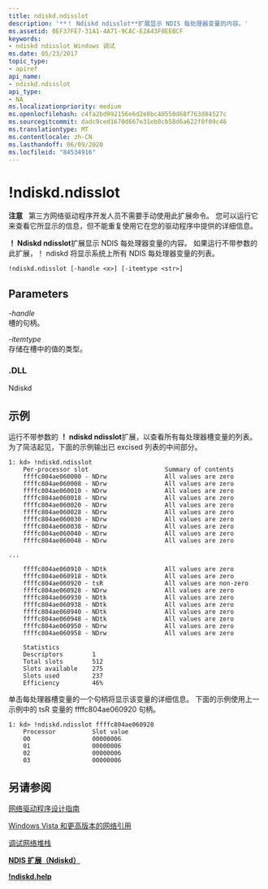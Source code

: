 ```yaml
---
title: ndiskd.ndisslot
description: '**！ Ndiskd ndisslot**扩展显示 NDIS 每处理器变量的内容。'
ms.assetid: 0EF37FE7-31A1-4A71-9CAC-E2A43F0EEBCF
keywords:
- ndiskd ndisslot Windows 调试
ms.date: 05/23/2017
topic_type:
- apiref
api_name:
- ndiskd.ndisslot
api_type:
- NA
ms.localizationpriority: medium
ms.openlocfilehash: c4fa2bd992156e6d2e8bc40550d68f763d84527c
ms.sourcegitcommit: dadc9ced1670d667e31eb0cb58d6a622f0f09c46
ms.translationtype: MT
ms.contentlocale: zh-CN
ms.lasthandoff: 06/09/2020
ms.locfileid: "84534916"
---
```

# <a name="ndiskdndisslot"></a>!ndiskd.ndisslot


**注意**   第三方网络驱动程序开发人员不需要手动使用此扩展命令。 您可以运行它来查看它所显示的信息，但不能重复使用它在您的驱动程序中提供的详细信息。

 

**！ Ndiskd ndisslot**扩展显示 NDIS 每处理器变量的内容。 如果运行不带参数的此扩展，！ ndiskd 将显示系统上所有 NDIS 每处理器变量的列表。

```console
!ndiskd.ndisslot [-handle <x>] [-itemtype <str>] 
```

## <a name="span-idparametersspanspan-idparametersspanspan-idparametersspanparameters"></a><span id="Parameters"></span><span id="parameters"></span><span id="PARAMETERS"></span>Parameters


<span id="_______-handle______"></span><span id="_______-HANDLE______"></span>*-handle*   
槽的句柄。

<span id="_______-itemtype______"></span><span id="_______-ITEMTYPE______"></span>*-itemtype*   
存储在槽中的值的类型。

### <a name="span-iddllspanspan-iddllspandll"></a><span id="DLL"></span><span id="dll"></span>.DLL

Ndiskd

<a name="examples"></a>示例
--------

运行不带参数的 **！ ndiskd ndisslot**扩展，以查看所有每处理器槽变量的列表。 为了简洁起见，下面的示例输出已 excised 列表的中间部分。

```console
1: kd> !ndiskd.ndisslot
    Per-processor slot                     Summary of contents                  
    ffffc804ae060000 - NDrw                All values are zero
    ffffc804ae060008 - NDrw                All values are zero
    ffffc804ae060010 - NDrw                All values are zero
    ffffc804ae060018 - NDrw                All values are zero
    ffffc804ae060020 - NDrw                All values are zero
    ffffc804ae060028 - NDrw                All values are zero
    ffffc804ae060030 - NDrw                All values are zero
    ffffc804ae060038 - NDrw                All values are zero
    ffffc804ae060040 - NDrw                All values are zero
    ffffc804ae060048 - NDrw                All values are zero

...

    ffffc804ae060910 - NDtk                All values are zero
    ffffc804ae060918 - NDtk                All values are zero
    ffffc804ae060920 - tsR                 All values are non-zero
    ffffc804ae060928 - NDrw                All values are zero
    ffffc804ae060930 - NDtk                All values are zero
    ffffc804ae060938 - NDtk                All values are zero
    ffffc804ae060940 - NDtk                All values are zero
    ffffc804ae060948 - NDtk                All values are zero
    ffffc804ae060950 - NDrw                All values are zero
    ffffc804ae060958 - NDrw                All values are zero

    Statistics
    Descriptors        1
    Total slots        512
    Slots available    275
    Slots used         237
    Efficiency         46%
```

单击每处理器槽变量的一个句柄将显示该变量的详细信息。 下面的示例使用上一示例中的 tsR 变量的 ffffc804ae060920 句柄。

```console
1: kd> !ndiskd.ndisslot ffffc804ae060920
    Processor          Slot value                                               
    00                 00000006
    01                 00000006
    02                 00000006
    03                 00000006
```

## <a name="span-idsee_alsospansee-also"></a><span id="see_also"></span>另请参阅


[网络驱动程序设计指南](https://docs.microsoft.com/windows-hardware/drivers/network/index)

[Windows Vista 和更高版本的网络引用](https://docs.microsoft.com/windows-hardware/drivers/ddi/_netvista/)

[调试网络堆栈](https://channel9.msdn.com/Shows/Defrag-Tools/Defrag-Tools-175-Debugging-the-Network-Stack)

[**NDIS 扩展（Ndiskd）**](ndis-extensions--ndiskd-dll-.md)

[**!ndiskd.help**](-ndiskd-help.md)

 

 






